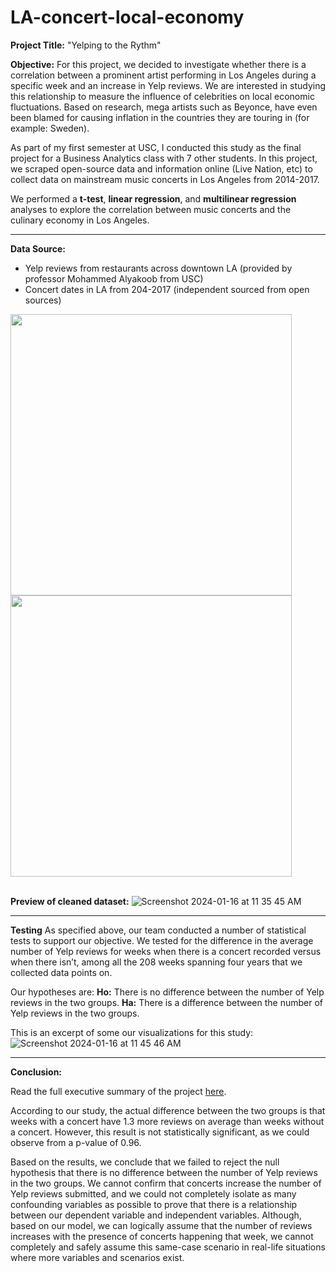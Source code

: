 # LA-concert-local-economy

**Project Title:** "Yelping to the Rythm"

**Objective:** For this project, we decided to investigate whether there is a correlation between a prominent artist performing in Los Angeles during a specific week and an increase in Yelp reviews. We are interested in studying this relationship to measure the influence of celebrities on local economic fluctuations. Based on research, mega artists such as Beyonce, have even been blamed for causing inflation in the countries they are touring in (for example: Sweden).

As part of my first semester at USC, I conducted this study as the final project for a Business Analytics class with 7 other students. In this project, we scraped open-source data and information online (Live Nation, etc) to collect data on mainstream music concerts in Los Angeles from 2014-2017. 

We performed a **t-test**, **linear regression**, and **multilinear regression** analyses to explore the correlation between music concerts and the culinary economy in Los Angeles.

---

**Data Source:**
- Yelp reviews from restaurants across downtown LA (provided by professor Mohammed Alyakoob from USC)
- Concert dates in LA from 204-2017 (independent sourced from open sources)

<img src="https://github.com/rsoetirto/LA-concert-local-economy/assets/109045573/67f8b98d-f699-46e2-adcc-fc01e4cb6d90" width="450" height="450" />
<img src="https://github.com/rsoetirto/LA-concert-local-economy/assets/109045573/322c455b-f4ee-4fa6-bbd0-833303cb2f9e" width="450" height="450" />

<br> 
</br>

**Preview of cleaned dataset:**
![Screenshot 2024-01-16 at 11 35 45 AM](https://github.com/rsoetirto/LA-concert-local-economy/assets/109045573/f777a6e9-9177-4c4d-8240-4a712d06b4ff)

---
**Testing**
As specified above, our team conducted a number of statistical tests to support our objective. We tested for the difference in the average number of Yelp reviews for weeks when there is a concert recorded versus when there isn’t, among all the 208 weeks spanning four years that we collected data points on.

Our hypotheses are:
**Ho:** There is no difference between the number of Yelp reviews in the two groups.
**Ha:** There is a difference between the number of Yelp reviews in the two groups.

This is an excerpt of some our visualizations for this study:
![Screenshot 2024-01-16 at 11 45 46 AM](https://github.com/rsoetirto/LA-concert-local-economy/assets/109045573/96821cc9-36d2-4c12-875f-24534e5c263a)

---

**Conclusion:**

Read the full executive summary of the project [here]([url](https://docs.google.com/document/d/1GjeSxCmCnB5Bv4DZV1L6JqBfWuT9SUgrA5_rUiTnsBs/edit)).

According to our study, the actual difference between the two groups is that weeks with a concert have 1.3 more reviews on average than weeks without a concert. However, this result is not statistically significant, as we could observe from a p-value of 0.96. 

Based on the results, we conclude that we failed to reject the null hypothesis that there is no difference between the number of Yelp reviews in the two groups. We cannot confirm that concerts increase the number of Yelp reviews submitted, and we could not completely isolate as many confounding variables as possible to prove that there is a relationship between our dependent variable and independent variables. Although, based on our model, we can logically assume that the number of reviews increases with the presence of concerts happening that week, we cannot completely and safely assume this same-case scenario in real-life situations where more variables and scenarios exist.













